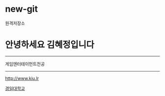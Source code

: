 # new-git
원격저장소

# 안녕하세요 김혜정입니다

------

게임엔터테이먼트전공

------

<http://www.kiu.lr>

[경일대학교](http://www.kiu.kr)

